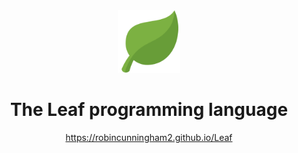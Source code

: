 <div align="center">
    <img src="Assets/icon.png" width="100" draggable="false"><br/>
    <h1>The Leaf programming language</h1>
    <a href="https://robincunningham2.github.io/Leaf">https://robincunningham2.github.io/Leaf</a>
</div>
